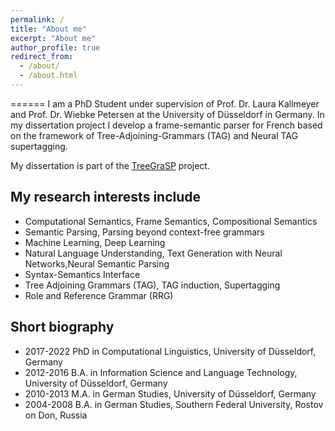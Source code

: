 ```yaml
---
permalink: /
title: "About me"
excerpt: "About me"
author_profile: true
redirect_from: 
  - /about/
  - /about.html
---
```



======
I am a PhD Student  under supervision of Prof. Dr. Laura Kallmeyer and Prof. Dr. Wiebke Petersen at the University of Düsseldorf in Germany. In my dissertation project I develop a frame-semantic parser for French based on the framework of Tree-Adjoining-Grammars (TAG) and Neural TAG supertagging.

My dissertation is part of the [TreeGraSP](https://treegrasp.phil.hhu.de) project.

My research interests include
------
- Computational Semantics, Frame Semantics, Compositional Semantics
- Semantic Parsing, Parsing beyond context-free grammars
- Machine Learning, Deep Learning
- Natural Language Understanding, Text Generation with Neural Networks,Neural Semantic Parsing
- Syntax-Semantics Interface
- Tree Adjoining Grammars (TAG), TAG induction, Supertagging
- Role and Reference Grammar (RRG)


Short biography
------
- 2017-2022 PhD in Computational Linguistics, University of Düsseldorf, Germany
- 2012-2016 B.A. in Information Science and Language Technology, University of Düsseldorf, Germany
- 2010-2013 M.A. in German Studies, University of Düsseldorf, Germany
- 2004-2008 B.A. in German Studies, Southern Federal University, Rostov on Don, Russia


